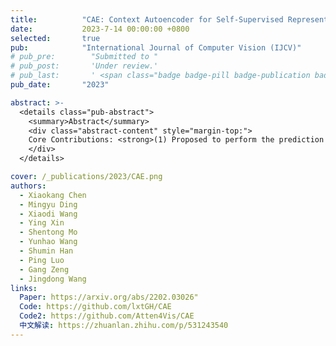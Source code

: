 ```yaml
---
title:          "CAE: Context Autoencoder for Self-Supervised Representation Learning"
date:           2023-7-14 00:00:00 +0800
selected:       true
pub:            "International Journal of Computer Vision (IJCV)"
# pub_pre:        "Submitted to "
# pub_post:       'Under review.'
# pub_last:       ' <span class="badge badge-pill badge-publication badge-success">Spotlight</span>'
pub_date:       "2023"

abstract: >-
  <details class="pub-abstract">
    <summary>Abstract</summary>
    <div class="abstract-content" style="margin-top:">
    Core Contributions: <strong>(1) Proposed to perform the prediction of masked image patches in the latent space. (2) Decoupled the functionalities of the encoder and decoder during the pre-training stage: the encoder is solely responsible for representation learning, while the decoder is only for completing the pre-training task.</strong> The method achieved state-of-the-art results on various ViT models (small, base, large, huge). Specifically, the ViT-H based model reached 64.5% mAP on the COCO test set, which ranked first on the leaderboard at the time of submission. The core idea of this work is similar to I-JEPA, a slightly later work from the same period by Turing Award winner Yann LeCun, as both perform prediction in the latent space. CAE has been successfully applied in Baidu's large models for industrial vision, OCR text recognition, and human body analysis.
    </div>
  </details>

cover: /_publications/2023/CAE.png
authors:
  - Xiaokang Chen
  - Mingyu Ding
  - Xiaodi Wang
  - Ying Xin
  - Shentong Mo
  - Yunhao Wang
  - Shumin Han
  - Ping Luo
  - Gang Zeng
  - Jingdong Wang
links:
  Paper: https://arxiv.org/abs/2202.03026"
  Code: https://github.com/lxtGH/CAE
  Code2: https://github.com/Atten4Vis/CAE
  中文解读: https://zhuanlan.zhihu.com/p/531243540
---
```

